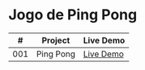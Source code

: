 # Jogo de Ping Pong


|  #  | Project           | Live Demo                                                             |
| :-: | ----------------- | --------------------------------------------------------------        |
| 001 | Ping Pong         | [Live Demo](https://valderlanjs.github.io/jogo_ping_pong/)            |
 
